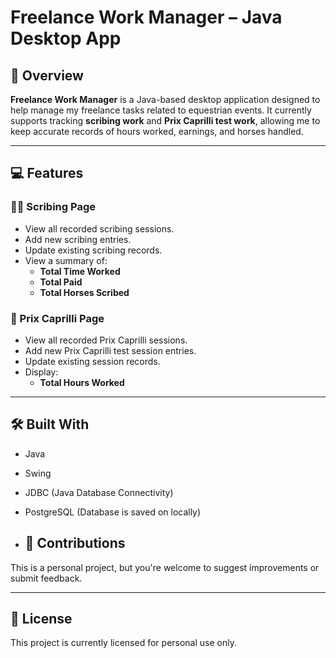 #  Freelance Work Manager – Java Desktop App

## 📌 Overview

**Freelance Work Manager** is a Java-based desktop application designed to help manage my freelance tasks related to equestrian events. It currently supports tracking **scribing work** and **Prix Caprilli test work**, allowing me to keep accurate records of hours worked, earnings, and horses handled.

---

## 💻 Features

### 🐴📝 Scribing Page
- View all recorded scribing sessions.
- Add new scribing entries.
- Update existing scribing records.
- View a summary of:
  - **Total Time Worked**
  - **Total Paid**
  - **Total Horses Scribed**

### 🐎 Prix Caprilli Page
- View all recorded Prix Caprilli sessions.
- Add new Prix Caprilli test session entries.
- Update existing session records.
- Display:
  - **Total Hours Worked**

---

## 🛠️ Built With

- Java 
- Swing 
- JDBC (Java Database Connectivity)
- PostgreSQL (Database is saved on locally)

- ## 🤝 Contributions

This is a personal project, but you're welcome to suggest improvements or submit feedback.

---

## 📃 License

This project is currently licensed for personal use only.

